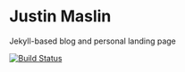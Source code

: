 # Justin Maslin

Jekyll-based blog and personal landing page

[![Build Status](https://travis-ci.org/jmaslin/maslin.github.io.svg?branch=gh-pages)](https://travis-ci.org/jmaslin/maslin.github.io)
